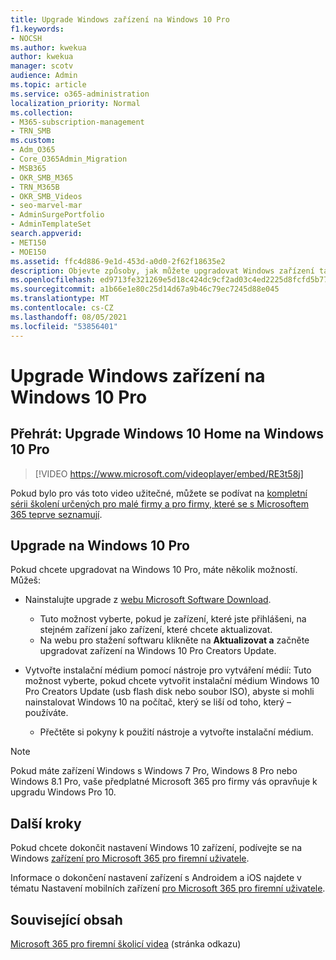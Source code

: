 ```yaml
---
title: Upgrade Windows zařízení na Windows 10 Pro
f1.keywords:
- NOCSH
ms.author: kwekua
author: kwekua
manager: scotv
audience: Admin
ms.topic: article
ms.service: o365-administration
localization_priority: Normal
ms.collection:
- M365-subscription-management
- TRN_SMB
ms.custom:
- Adm_O365
- Core_O365Admin_Migration
- MSB365
- OKR_SMB_M365
- TRN_M365B
- OKR_SMB_Videos
- seo-marvel-mar
- AdminSurgePortfolio
- AdminTemplateSet
search.appverid:
- MET150
- MOE150
ms.assetid: ffc4d886-9e1d-453d-a0d0-2f62f18635e2
description: Objevte způsoby, jak můžete upgradovat Windows zařízení tak, Windows 10 Pro využívat pokročilejší funkce zabezpečení a podnikové sítě.
ms.openlocfilehash: ed9713fe321269e5d18c424dc9cf2ad03c4ed2225d8fcfd5b77c3dd2abc303e6
ms.sourcegitcommit: a1b66e1e80c25d14d67a9b46c79ec7245d88e045
ms.translationtype: MT
ms.contentlocale: cs-CZ
ms.lasthandoff: 08/05/2021
ms.locfileid: "53856401"
---
```

# <a name="upgrade-windows-devices-to-windows-10-pro"></a>Upgrade Windows zařízení na Windows 10 Pro

## <a name="watch-upgrade-windows-10-home-to-windows-10-pro"></a>Přehrát: Upgrade Windows 10 Home na Windows 10 Pro

> [!VIDEO https://www.microsoft.com/videoplayer/embed/RE3t58j]

Pokud bylo pro vás toto video užitečné, můžete se podívat na [kompletní sérii školení určených pro malé firmy a pro firmy, které se s Microsoftem 365 teprve seznamují](../business-video/index.yml).

## <a name="upgrade-to-windows-10-pro"></a>Upgrade na Windows 10 Pro

Pokud chcete upgradovat na Windows 10 Pro, máte několik možností. Můžeš:

- Nainstalujte upgrade z [webu Microsoft Software Download](https://go.microsoft.com/fwlink/?LinkID=836951).
  - Tuto možnost vyberte, pokud je zařízení, které jste přihlášeni, na stejném zařízení jako zařízení, které chcete aktualizovat.
  - Na webu pro stažení softwaru klikněte na **Aktualizovat a** začněte upgradovat zařízení na Windows 10 Pro Creators Update.

- Vytvořte instalační médium [](https://go.microsoft.com/fwlink/?LinkID=836960) pomocí nástroje pro vytváření médií: Tuto možnost vyberte, pokud chcete vytvořit instalační médium Windows 10 Pro Creators Update (usb flash disk nebo soubor ISO), abyste si mohli nainstalovat Windows 10 na počítač, který se liší od toho, který &ndash; používáte.
  - Přečtěte si pokyny k použití nástroje a vytvořte instalační médium.

> [!NOTE]
> Pokud máte zařízení Windows s Windows 7 Pro, Windows 8 Pro nebo Windows 8.1 Pro, vaše předplatné Microsoft 365 pro firmy vás opravňuje k upgradu Windows Pro 10.

## <a name="next-steps"></a>Další kroky

Pokud chcete dokončit nastavení Windows 10 zařízení, podívejte se na Windows [zařízení pro Microsoft 365 pro firemní uživatele](set-up-windows-devices.md).

Informace o dokončení nastavení zařízení s Androidem a iOS najdete v tématu Nastavení mobilních zařízení [pro Microsoft 365 pro firemní uživatele](set-up-mobile-devices.md).

## <a name="related-content"></a>Související obsah

[Microsoft 365 pro firemní školicí videa](../business-video/index.yml) (stránka odkazu)
